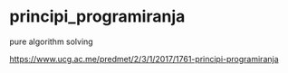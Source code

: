 # principi_programiranja
pure algorithm solving

https://www.ucg.ac.me/predmet/2/3/1/2017/1761-principi-programiranja
